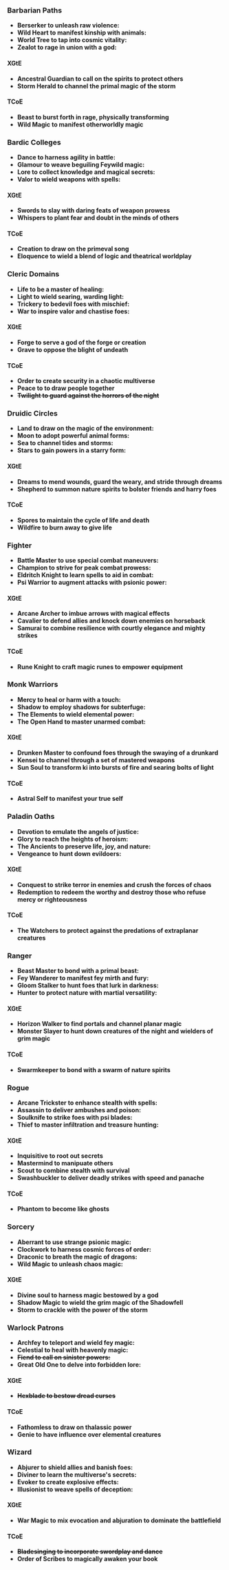 ### Barbarian Paths
- **Berserker to unleash raw violence:** 
- **Wild Heart to manifest kinship with animals:**
- **World Tree to tap into cosmic vitality:**
- **Zealot to rage in union with a god:**
#### XGtE
- **Ancestral Guardian to call on the spirits to protect others**
- **Storm Herald to channel the primal magic of the storm**
#### TCoE
- **Beast to burst forth in rage, physically transforming**
- **Wild Magic to manifest otherworldly magic**
### Bardic Colleges
- **Dance to harness agility in battle:**
- **Glamour to weave beguiling Feywild magic:**
- **Lore to collect knowledge and magical secrets:**
- **Valor to wield weapons with spells:**
#### XGtE
- **Swords to slay with daring feats of weapon prowess**
- **Whispers to plant fear and doubt in the minds of others**
#### TCoE
- **Creation to draw on the primeval song**
- **Eloquence to wield a blend of logic and theatrical worldplay**
### Cleric Domains
- **Life to be a master of healing:**
- **Light to wield searing, warding light:**
- **Trickery to bedevil foes with mischief:**
- **War to inspire valor and chastise foes:**
#### XGtE
- **Forge to serve a god of the forge or creation**
- **Grave to oppose the blight of undeath**
#### TCoE
- **Order to create security in a chaotic multiverse**
- **Peace to to draw people together**
- **~~Twilight to guard against the horrors of the night~~**
### Druidic Circles
- **Land to draw on the magic of the environment:**
- **Moon to adopt powerful animal forms:**
- **Sea to channel tides and storms:**
- **Stars to gain powers in a starry form:**
#### XGtE
- **Dreams to mend wounds, guard the weary, and stride through dreams**
- **Shepherd to summon nature spirits to bolster friends and harry foes**
#### TCoE
- **Spores to maintain the cycle of life and death**
- **Wildfire to burn away to give life**
### Fighter
- **Battle Master to use special combat maneuvers:**
- **Champion to strive for peak combat prowess:**
- **Eldritch Knight to learn spells to aid in combat:**
- **Psi Warrior to augment attacks with psionic power:**
#### XGtE
- **Arcane Archer to imbue arrows with magical effects**
- **Cavalier to defend allies and knock down enemies on horseback**
- **Samurai to combine resilience with courtly elegance and mighty strikes**
#### TCoE
- **Rune Knight to craft magic runes to empower equipment**
### Monk Warriors
- **Mercy to heal or harm with a touch:**
- **Shadow to employ shadows for subterfuge:**
- **The Elements to wield elemental power:**
- **The Open Hand to master unarmed combat:**
#### XGtE
- **Drunken Master to confound foes through the swaying of a drunkard**
- **Kensei to channel through a set of mastered weapons**
- **Sun Soul to transform ki into bursts of fire and searing bolts of light** 
#### TCoE
- **Astral Self to manifest your true self**
### Paladin Oaths
- **Devotion to emulate the angels of justice:**
- **Glory to reach the heights of heroism:**
- **The Ancients to preserve life, joy, and nature:**
- **Vengeance to hunt down evildoers:**
#### XGtE
- **Conquest to strike terror in enemies and crush the forces of chaos**
- **Redemption to redeem the worthy and destroy those who refuse mercy or righteousness**
#### TCoE
- **The Watchers to protect against the predations of extraplanar creatures**
### Ranger
- **Beast Master to bond with a primal beast:**
- **Fey Wanderer to manifest fey mirth and fury:**
- **Gloom Stalker to hunt foes that lurk in darkness:**
- **Hunter to protect nature with martial versatility:**
#### XGtE
- **Horizon Walker to find portals and channel planar magic**
- **Monster Slayer to hunt down creatures of the night and wielders of grim magic**
#### TCoE
- **Swarmkeeper to bond with a swarm of nature spirits**
### Rogue
- **Arcane Trickster to enhance stealth with spells:**
- **Assassin to deliver ambushes and poison:**
- **Soulknife to strike foes with psi blades:**
- **Thief to master infiltration and treasure hunting:**
#### XGtE
- **Inquisitive to root out secrets**
- **Mastermind to manipuate others**
- **Scout to combine stealth with survival**
- **Swashbuckler to deliver deadly strikes with speed and panache**
#### TCoE
- **Phantom to become like ghosts**
### Sorcery
- **Aberrant to use strange psionic magic:**
- **Clockwork to harness cosmic forces of order:**
- **Draconic to breath the magic of dragons:**
- **Wild Magic to unleash chaos magic:**
#### XGtE
- **Divine soul to harness magic bestowed by a god**
- **Shadow Magic to wield the grim magic of the Shadowfell**
- **Storm to crackle with the power of the storm**
### Warlock Patrons
- **Archfey to teleport and wield fey magic:**
- **Celestial to heal with heavenly magic:**
- ~~**Fiend to call on sinister powers:**~~
- **Great Old One to delve into forbidden lore:**
#### XGtE
- **~~Hexblade to bestow dread curses~~**
#### TCoE
- **Fathomless to draw on thalassic power**
- **Genie to have influence over elemental creatures**
### Wizard
- **Abjurer to shield allies and banish foes:**
- **Diviner to learn the multiverse's secrets:**
- **Evoker to create explosive effects:**
- **Illusionist to weave spells of deception:**
#### XGtE
- **War Magic to mix evocation and abjuration to dominate the battlefield**
#### TCoE
- **~~Bladesinging  to incorporate swordplay and dance~~**
- **Order of Scribes to magically awaken your book**